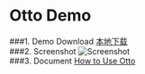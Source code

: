 Otto Demo
====================
###1. Demo Download
    <a href="apk/otto-demo.apk?raw=true" target="_blank" title="点击下载到本地">本地下载</a>  
###2. Screenshot
![Screenshot](apk/otto-demo.gif)  
###3. Document
[How to Use Otto](http://square.github.io/otto/)  
